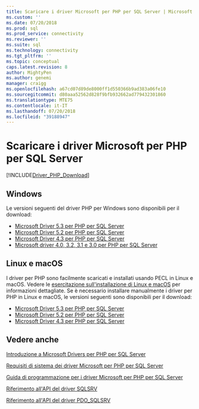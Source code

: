 ```yaml
---
title: Scaricare i driver Microsoft per PHP per SQL Server | Microsoft Docs
ms.custom: ''
ms.date: 07/20/2018
ms.prod: sql
ms.prod_service: connectivity
ms.reviewer: ''
ms.suite: sql
ms.technology: connectivity
ms.tgt_pltfrm: ''
ms.topic: conceptual
caps.latest.revision: 8
author: MightyPen
ms.author: genemi
manager: craigg
ms.openlocfilehash: a67cd07d89de8000ff1d550366b9ad383a06fe10
ms.sourcegitcommit: d80aaa52562d828f9bfb932662ad779432301860
ms.translationtype: MTE75
ms.contentlocale: it-IT
ms.lasthandoff: 07/20/2018
ms.locfileid: "39188947"
---
```

# <a name="download-the-microsoft-drivers-for-php-for-sql-server"></a>Scaricare i driver Microsoft per PHP per SQL Server

[!INCLUDE[Driver_PHP_Download](../../includes/driver_php_download.md)]

## <a name="windows"></a>Windows

Le versioni seguenti del driver PHP per Windows sono disponibili per il download:

- [Microsoft Driver 5.3 per PHP per SQL Server](https://www.microsoft.com/en-us/download/details.aspx?id=57163)
- [Microsoft Driver 5.2 per PHP per SQL Server](https://www.microsoft.com/en-us/download/details.aspx?id=56729)
- [Microsoft Driver 4.3 per PHP per SQL Server](https://www.microsoft.com/en-us/download/details.aspx?id=55642)
- [Microsoft driver 4.0, 3.2, 3.1 e 3.0 per PHP per SQL Server](https://www.microsoft.com/en-us/download/details.aspx?id=20098)

## <a name="linux-and-macos"></a>Linux e macOS

I driver per PHP sono facilmente scaricati e installati usando PECL in Linux e macOS. Vedere le [esercitazione sull'installazione di Linux e macOS](installation-tutorial-linux-mac.md) per informazioni dettagliate. Se è necessario installare manualmente i driver per PHP in Linux e macOS, le versioni seguenti sono disponibili per il download:

- [Microsoft Driver 5.3 per PHP per SQL Server](https://github.com/Microsoft/msphpsql/releases/tag/v5.3.0)
- [Microsoft Driver 5.2 per PHP per SQL Server](https://github.com/Microsoft/msphpsql/releases/tag/v5.2.0)
- [Microsoft Driver 4.3 per PHP per SQL Server](https://github.com/Microsoft/msphpsql/releases/tag/v4.3.0)

## <a name="see-also"></a>Vedere anche

[Introduzione a Microsoft Drivers per PHP per SQL Server](getting-started-with-the-php-sql-driver.md)

[Requisiti di sistema dei driver Microsoft per PHP per SQL Server](system-requirements-for-the-php-sql-driver.md)

[Guida di programmazione per i driver Microsoft per PHP per SQL Server](programming-guide-for-php-sql-driver.md)

[Riferimento all'API del driver SQLSRV](sqlsrv-driver-api-reference.md)

[Riferimento all'API del driver PDO_SQLSRV](pdo-sqlsrv-driver-reference.md)
